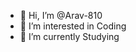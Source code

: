 - 👋 Hi, I’m @Arav-810
- 👀 I’m interested in Coding
- 🌱 I’m currently Studying


<!---
Arav-810/Arav-810 is a ✨ special ✨ repository because its `README.md` (this file) appears on your GitHub profile.
You can click the Preview link to take a look at your changes.
--->
